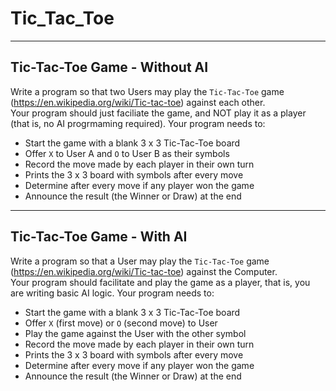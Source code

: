 # Tic_Tac_Toe

---
## Tic-Tac-Toe Game - Without AI

Write a program so that two Users may play the `Tic-Tac-Toe` game (https://en.wikipedia.org/wiki/Tic-tac-toe) against each other.      
Your program should just faciliate the game, and NOT play it as a player (that is, no AI progrmaming required). Your program needs to:     

- Start the game with a blank 3 x 3 Tic-Tac-Toe board
- Offer `X` to User A and `O` to User B as their symbols 
- Record the move made by each player in their own turn
- Prints the 3 x 3 board with symbols after every move 
- Determine after every move if any player won the game 
- Announce the result (the Winner or Draw) at the end

---
## Tic-Tac-Toe Game - With AI
Write a program so that a User may play the `Tic-Tac-Toe` game (https://en.wikipedia.org/wiki/Tic-tac-toe) against the Computer.      
Your program should facilitate and play the game as a player, that is, you are writing basic AI logic. Your program needs to:     

- Start the game with a blank 3 x 3 Tic-Tac-Toe board
- Offer `X` (first move) or `O` (second move) to User
- Play the game against the User with the other symbol
- Record the move made by each player in their own turn
- Prints the 3 x 3 board with symbols after every move 
- Determine after every move if any player won the game 
- Announce the result (the Winner or Draw) at the end
